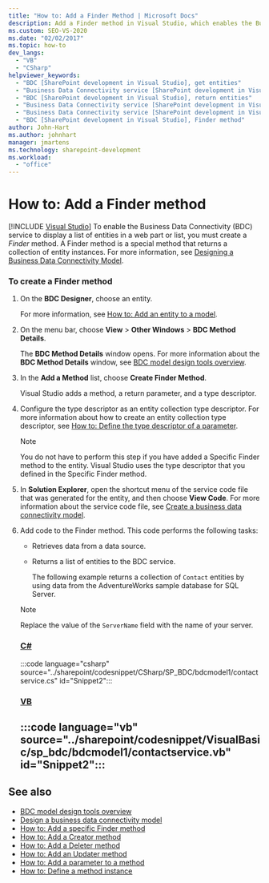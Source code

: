 ```yaml
---
title: "How to: Add a Finder Method | Microsoft Docs"
description: Add a Finder method in Visual Studio, which enables the Business Data Connectivity (BDC) service to display a list of entities in a SharePoint web part or list.
ms.custom: SEO-VS-2020
ms.date: "02/02/2017"
ms.topic: how-to
dev_langs:
  - "VB"
  - "CSharp"
helpviewer_keywords:
  - "BDC [SharePoint development in Visual Studio], get entities"
  - "Business Data Connectivity service [SharePoint development in Visual Studio], return entities"
  - "BDC [SharePoint development in Visual Studio], return entities"
  - "Business Data Connectivity service [SharePoint development in Visual Studio], Finder method"
  - "Business Data Connectivity service [SharePoint development in Visual Studio], get entities"
  - "BDC [SharePoint development in Visual Studio], Finder method"
author: John-Hart
ms.author: johnhart
manager: jmartens
ms.technology: sharepoint-development
ms.workload:
  - "office"
---
```

# How to: Add a Finder method

 [!INCLUDE [Visual Studio](~/includes/applies-to-version/vs-windows-only.md)]
  To enable the Business Data Connectivity (BDC) service to display a list of entities in a web part or list, you must create a *Finder* method. A Finder method is a special method that returns a collection of entity instances. For more information, see [Designing a Business Data Connectivity Model](../sharepoint/designing-a-business-data-connectivity-model.md).

### To create a Finder method

1. On the **BDC Designer**, choose an entity.

    For more information, see [How to: Add an entity to a model](../sharepoint/how-to-add-an-entity-to-a-model.md).

2. On the menu bar, choose **View** > **Other Windows** > **BDC Method Details**.

    The **BDC Method Details** window opens. For more information about the **BDC Method Details** window, see [BDC model design tools overview](../sharepoint/bdc-model-design-tools-overview.md).

3. In the **Add a Method** list, choose **Create Finder Method**.

    Visual Studio adds a method, a return parameter, and a type descriptor.

4. Configure the type descriptor as an entity collection type descriptor. For more information about how to create an entity collection type descriptor, see [How to: Define the type descriptor of a parameter](../sharepoint/how-to-define-the-type-descriptor-of-a-parameter.md).

   > [!NOTE]
   > You do not have to perform this step if you have added a Specific Finder method to the entity. Visual Studio uses the type descriptor that you defined in the Specific Finder method.

5. In **Solution Explorer**, open the shortcut menu of the service code file that was generated for the entity, and then choose **View Code**. For more information about the service code file, see [Create a business data connectivity model](../sharepoint/creating-a-business-data-connectivity-model.md).

6. Add code to the Finder method. This code performs the following tasks:

   - Retrieves data from a data source.

   - Returns a list of entities to the BDC service.

     The following example returns a collection of `Contact` entities by using data from the AdventureWorks sample database for SQL Server.

   > [!NOTE]
   > Replace the value of the `ServerName` field with the name of your server.

    ### [C#](#tab/csharp)
    :::code language="csharp" source="../sharepoint/codesnippet/CSharp/SP_BDC/bdcmodel1/contactservice.cs" id="Snippet2":::

    ### [VB](#tab/vb)
    :::code language="vb" source="../sharepoint/codesnippet/VisualBasic/sp_bdc/bdcmodel1/contactservice.vb" id="Snippet2":::
    ---

## See also
- [BDC model design tools overview](../sharepoint/bdc-model-design-tools-overview.md)
- [Design a business data connectivity model](../sharepoint/designing-a-business-data-connectivity-model.md)
- [How to: Add a specific Finder method](../sharepoint/how-to-add-a-specific-finder-method.md)
- [How to: Add a Creator method](../sharepoint/how-to-add-a-creator-method.md)
- [How to: Add a Deleter method](../sharepoint/how-to-add-a-deleter-method.md)
- [How to: Add an Updater method](../sharepoint/how-to-add-an-updater-method.md)
- [How to: Add a parameter to a method](../sharepoint/how-to-add-a-parameter-to-a-method.md)
- [How to: Define a method instance](../sharepoint/how-to-define-a-method-instance.md)
